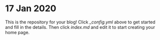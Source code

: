 # 17 Jan 2020

This is the repository for your blog! Click *_config.yml* above to get started and fill in the details. Then click *index.md* and edit it to start creating your home page.
